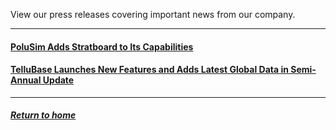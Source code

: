 View our press releases covering important news from our company.  

---
#### [PoluSim Adds Stratboard to Its Capabilities](tellusant-stratboard-press-release.md)  

#### [TelluBase Launches New Features and Adds Latest Global Data in Semi-Annual Update](tellubase-new-features-semi-annual-update.md)  

---
##### [Return to home](../index.md)  
